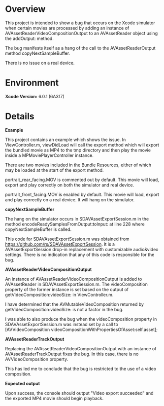 
# Overview

This project is intended to show a bug that occurs on the Xcode simulator when certain movies are processed by adding an instance of AVAssetReaderVideoCompositionOutput
to an  AVAssetReader object using the addOutput: method.

The bug manifests itself as a hang of the call to the AVAssetReaderOutput method copyNextSampleBuffer.

There is no issue on a real device.


# Environment

**Xcode Version:** 6.0.1 (6A317)



# Details

**Example**

This project contains an example which shows the issue.   In ViewController.m, viewDidLoad will call the export method which will export the bundled movie as MP4 to the tmp directory and then play the movie inside a MPMoviePlayerController instance.

There are two movies included in the Bundle Resources, either of which may be loaded at the start of the export method.

portrait_rear_facing.MOV is commented out by default.   This movie will load, export and play correctly on both the simulator and real device.

portrait_front_facing.MOV is enabled by default.  This movie will load, export and play correctly on a real device.   It will hang on the simulator.


**copyNextSampleBuffer**

The hang on the simulator occurs in SDAVAssetExportSession.m in the method encodeReadySamplesFromOutput:toInput: at line 228 where copyNextSampleBuffer is called.

This code for SDAVAssetExportSession.m was obtained from https://github.com/rs/SDAVAssetExportSession.  It is a AVAssetExportSession drop-in replacement with customizable audio&video settings.   There is no indication that any of this code is responsible for the bug.


**AVAssetReaderVideoCompositionOutput**

An instance of AVAssetReaderVideoCompositionOutput is added to AVAssetReader in SDAVAssetExportSession.m.   The videoComposition property of the former instance is set based on the output of getVideoComposition:videoSize: in ViewController.m.

I have determined that the AVMutableVideoComposition returned by getVideoComposition:videoSize: is not a factor in the bug.

I was able to also produce the bug when the videoComposition property in SDAVAssetExportSession.m was instead set by a call to 
[AVVideoComposition videoCompositionWithPropertiesOfAsset:self.asset];


**AVAssetReaderTrackOutput**

Replacing the AVAssetReaderVideoCompositionOutput with an instance of AVAssetReaderTrackOutput fixes the bug.  In this case, there is no AVVideoComposition property.

This has led me to conclude that the bug is restricted to the use of a video composition.



**Expected output**

Upon success, the console should output "Video export succeeded" and the exported MP4 movie should begin playback.






